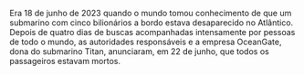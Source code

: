 Era 18 de junho de 2023 quando o mundo tomou conhecimento de que um submarino com cinco bilionários a bordo estava desaparecido no Atlântico.
Depois de quatro dias de buscas acompanhadas intensamente por pessoas de todo o mundo, as autoridades responsáveis e a empresa OceanGate, dona do submarino Titan, anunciaram, em 22 de junho, que todos os passageiros estavam mortos.
